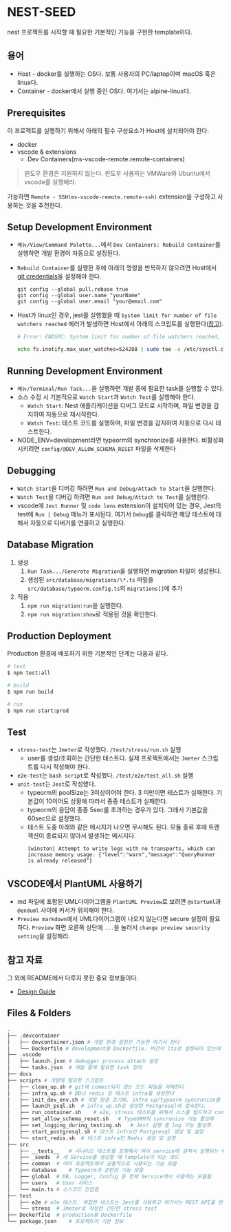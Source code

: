 # NEST-SEED

nest 프로젝트를 시작할 때 필요한 기본적인 기능을 구현한 template이다.

## 용어

-   Host - docker를 실행하는 OS다. 보통 사용자의 PC/laptop이며 macOS 혹은 linux다.
-   Container - docker에서 실행 중인 OS다. 여기서는 alpine-linux다.

## Prerequisites

이 프로젝트를 실행하기 위해서 아래의 필수 구성요소가 Host에 설치되어야 한다.

-   docker
-   vscode & extensions
    -   Dev Containers(ms-vscode-remote.remote-containers)

> 윈도우 환경은 지원하지 않는다. 윈도우 사용자는 VMWare와 Ubuntu에서 vscode를 실행해라.

가능하면 `Remote - SSH(ms-vscode-remote.remote-ssh)` extension을 구성하고 사용하는 것을 추천한다.

## Setup Development Environment

-   `메뉴/View/Command Palette...`에서 `Dev Containers: Rebuild Container`를 실행하면 개발 환경이 자동으로 설정된다.
-   `Rebuild Container`를 실행한 후에 아래의 명령을 반복하지 않으려면 Host에서 [git credentials](https://code.visualstudio.com/remote/advancedcontainers/sharing-git-credentials)을 설정해야 한다.
    ```
    git config --global pull.rebase true
    git config --global user.name "yourName"
    git config --global user.email "your@email.com"
    ```
-   Host가 linux인 경우, jest를 실행했을 때 `System limit for number of file watchers reached` 에러가 발생하면 Host에서 아래의 스크립트를 실행한다([참고](https://code.visualstudio.com/docs/setup/linux#_visual-studio-code-is-unable-to-watch-for-file-changes-in-this-large-workspace-error-enospc)).

    ```sh
    # Error: ENOSPC: System limit for number of file watchers reached, watch '/workspaces/nest-seed/src'

    echo fs.inotify.max_user_watches=524288 | sudo tee -a /etc/sysctl.conf && sudo sysctl -p
    ```

## Running Development Environment

-   `메뉴/Terminal/Run Task...`을 실행하면 개발 중에 필요한 task를 실행할 수 있다.
-   소스 수정 시 기본적으로 `Watch Start`과 `Watch Test`를 실행해야 한다.
    -   `Watch Start`: Nest 애플리케이션을 디버그 모드로 시작하며, 파일 변경을 감지하여 자동으로 재시작한다.
    -   `Watch Test`: 테스트 코드를 실행하며, 파일 변경을 감지하여 자동으로 다시 테스트한다.
-   NODE_ENV=development라면 typeorm의 synchronize를 사용한다. 비활성화 시키려면 `config/@DEV_ALLOW_SCHEMA_RESET` 파일을 삭제한다

## Debugging

-   `Watch Start`을 디버깅 하려면 `Run and Debug/Attach to Start`을 실행한다.
-   `Watch Test`을 디버깅 하려면 `Run and Debug/Attach to Test`를 실행한다.
-   vscode에 `Jest Runner` 및 `code lens` extension이 설치되어 있는 경우, Jest의 test에 `Run | Debug` 메뉴가 표시된다. 여기서 `Debug`를 클릭하면 해당 테스트에 대해서 자동으로 디버거를 연결하고 실행한다.

## Database Migration

1. 생성
    1. `Run Task.../Generate Migration`을 실행하면 migration 파일이 생성된다.
    1. 생성된 `src/database/migrations/\*.ts` 파일을 `src/database/typeorm.config.ts`의 `migrations[]`에 추가
1. 적용
    1. `npm run migration:run`을 실행한다.
    1. `npm run migration:show`로 적용된 것을 확인한다.

## Production Deployment

Production 환경에 배포하기 위한 기본적인 단계는 다음과 같다.

```bash
# test
$ npm test:all

# build
$ npm run build

# run
$ npm run start:prod
```

## Test

-   `stress-test`는 `Jmeter`로 작성했다. `/test/stress/run.sh` 실행
    -   user를 생성/조회하는 간단한 테스트다. 실제 프로젝트에서는 `Jmeter` 스크립트를 다시 작성해야 한다.
-   `e2e-test`는 `bash script`로 작성했다. `/test/e2e/test_all.sh` 실행
-   `unit-test`는 `Jest`로 작성했다.
    -   typeorm의 poolSize는 3이상이어야 한다. 3 미만이면 테스트가 실패한다. 기본값이 10이어도 상황에 따라서 종종 테스트가 실패한다.
    -   typeorm의 응답이 종종 5sec를 초과하는 경우가 있다. 그래서 기본값을 60sec으로 설정했다.
    -   테스트 도중 아래와 같은 메시지가 나오면 무시해도 된다. 모듈 종료 후에 트랜잭션이 종료되지 않아서 발생하는 메시지다.
        ```
        [winston] Attempt to write logs with no transports, which can increase memory usage: {"level":"warn","message":"QueryRunner is already released"}
        ```

## VSCODE에서 PlantUML 사용하기

-   md 파일에 포함된 UML다이어그램을 `PlantUML Preview`로 보려면 `@startuml`과 `@enduml` 사이에 커서가 위치해야 한다.
-   `Preview markdown`에서 UML다이어그램이 나오지 않는다면 secure 설정이 필요하다. `Preview` 화면 오른쪽 상단에 `...`을 눌러서 `change preview security setting`을 설정해라.

## 참고 자료

그 외에 README에서 다루지 못한 중요 정보들이다.

-   [Design Guide](./docs/design.guide.md)

## Files & Folders

```bash
.
├── .devcontainer
│   ├── devcontainer.json # 개발 환경 설정은 가능한 여기서 한다
│   └── Dockerfile # development용 Dockerfile. 버전이 lts로 설정되어 있는데 실제 프로젝트에서는 구체적인 버전을 명시해야 한다.
├── .vscode
│   ├── launch.json # debugger process attach 설정
│   └── tasks.json  # 개발 중에 필요한 task 정의
├── docs
├── scripts # 개발에 필요한 스크립트
│   ├── clean_up.sh # git에 commit되지 않는 모든 파일을 삭제한다
│   ├── infra_up.sh # DB나 redis 등 테스트 infra를 생성한다
│   ├── init_dev_env.sh # 개발 환경 초기화. infra up/typeorm syncronize를 설정한다
│   ├── launch_psql.sh  # infra_up.sh로 생성한 Postgresql에 접속한다.
│   ├── run_container.sh    # e2e, stress 테스트를 위해서 소스를 빌드하고 container로 실행한다
│   ├── set_allow_schema_reset.sh   # TypeORM의 syncronize 기능 활성화
│   ├── set_logging_during_testing.sh   # Jest 실행 중 log 기능 활성화
│   ├── start_postgresql.sh # 테스트 infra인 Postgresql 생성 및 설정
│   └── start_redis.sh  # 테스트 infra인 Redis 생성 및 설정
├── src
│   ├── __tests__   # 시나리오 테스트를 포함해서 여러 service에 걸쳐서 실행되는 테스트다
│   ├── _seeds  # 새 Service를 생성할 때 template이 되는 코드
│   ├── common  # 여러 프로젝트에서 공통적으로 사용되는 기능 모음
│   ├── database    # Typeorm과 관련된 기능 모음
│   ├── global  # DB, Logger, Config 등 전체 Service에서 사용하는 모듈들
│   ├── users   # User 서비스
│   └── main.ts # 소스코드 진입점
├── test
│   ├── e2e # e2e 테스트. 복잡한 테스트는 Jest를 사용하고 여기서는 REST API를 한 번씩 호출하는 정도로 한다.
│   └── stress  # Jmeter로 작성한 간단한 stress test
├── Dockerfile  # production용 Dockerfile
└── package.json    # 프로젝트의 기본 정보
```
